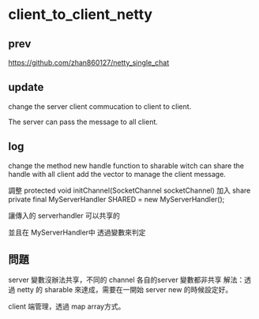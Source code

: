 # client_to_client_netty


## prev 
https://github.com/zhan860127/netty_single_chat

## update

change the server client commucation to client to client.

The server can pass the message to all client.




## log

change the method new handle function to sharable witch can share the handle with all client
add the vector to manage the client message.

調整 protected void initChannel(SocketChannel socketChannel) 
加入 share
private  final MyServerHandler SHARED =  new MyServerHandler();

讓傳入的 serverhandler 可以共享的

並且在 MyServerHandler中
透過變數來判定




## 問題

server 變數沒辦法共享，不同的 channel 各自的server 變數都非共享
解法：透過 netty 的 sharable 來達成，需要在一開始 server new 的時候設定好。

client 端管理，透過 map array方式。


